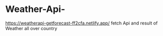 # Weather-Api-
https://weatherapi-getforecast-ff2cfa.netlify.app/
fetch Api and result of Weather all over country
